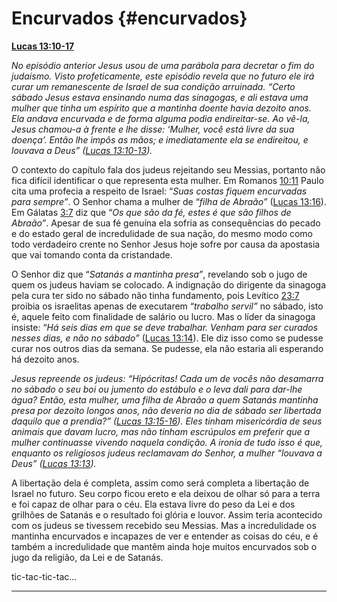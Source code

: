 # Encurvados {#encurvados}

[**Lucas 13:10-17**](http://bibliaonline.com.br/acf/lc/13/10-17)

_No episódio anterior Jesus usou de uma parábola para decretar o fim do judaísmo. Visto profeticamente, este episódio revela que no futuro ele irá curar um remanescente de Israel de sua condição arruinada. “Certo sábado Jesus estava ensinando numa das sinagogas, e ali estava uma mulher que tinha um espírito que a mantinha doente havia dezoito anos. Ela andava encurvada e de forma alguma podia endireitar-se. Ao vê-la, Jesus chamou-a à frente e lhe disse: ‘Mulher, você está livre da sua doença’. Então lhe impôs as mãos; e imediatamente ela se endireitou, e louvava a Deus” (_[_Lucas 13:10-13_](http://bibliaonline.com.br/acf/lc/13/10-13)_)._

O contexto do capítulo fala dos judeus rejeitando seu Messias, portanto não fica difícil identificar o que representa esta mulher. Em Romanos [10:11](http://bibliaonline.com.br/acf/rm/10/11) Paulo cita uma profecia a respeito de Israel: “_Suas costas fiquem encurvadas para sempre”_. O Senhor chama a mulher de “_filha de Abraão”_ ([Lucas 13:16](http://bibliaonline.com.br/acf/lc/13/16)). Em Gálatas [3:7](http://bibliaonline.com.br/acf/gl/3/7) diz que “_Os que são da fé, estes é que são filhos de Abraão”_. Apesar de sua fé genuína ela sofria as consequências do pecado e do estado geral de incredulidade de sua nação, do mesmo modo como todo verdadeiro crente no Senhor Jesus hoje sofre por causa da apostasia que vai tomando conta da cristandade.

O Senhor diz que “_Satanás a mantinha presa”_, revelando sob o jugo de quem os judeus haviam se colocado. A indignação do dirigente da sinagoga pela cura ter sido no sábado não tinha fundamento, pois Levítico [23:7](http://bibliaonline.com.br/acf/lv/23/7) proibia os israelitas apenas de executarem “_trabalho servil”_ no sábado, isto é, aquele feito com finalidade de salário ou lucro. Mas o líder da sinagoga insiste: “_Há seis dias em que se deve trabalhar. Venham para ser curados nesses dias, e não no sábado”_ ([Lucas 13:14](http://bibliaonline.com.br/acf/lc/13/14)). Ele diz isso como se pudesse curar nos outros dias da semana. Se pudesse, ela não estaria ali esperando há dezoito anos.

_Jesus repreende os judeus: “Hipócritas! Cada um de vocês não desamarra no sábado o seu boi ou jumento do estábulo e o leva dali para dar-lhe água? Então, esta mulher, uma filha de Abraão a quem Satanás mantinha presa por dezoito longos anos, não deveria no dia de sábado ser libertada daquilo que a prendia?” (_[_Lucas 13:15-16_](http://bibliaonline.com.br/acf/lc/13/15-16)_). Eles tinham misericórdia de seus animais que davam lucro, mas não tinham escrúpulos em preferir que a mulher continuasse vivendo naquela condição. A ironia de tudo isso é que, enquanto os religiosos judeus reclamavam do Senhor, a mulher “louvava a Deus” (_[_Lucas 13:13_](http://bibliaonline.com.br/acf/lc/13/13)_)._

A libertação dela é completa, assim como será completa a libertação de Israel no futuro. Seu corpo ficou ereto e ela deixou de olhar só para a terra e foi capaz de olhar para o céu. Ela estava livre do peso da Lei e dos grilhões de Satanás e o resultado foi glória e louvor. Assim teria acontecido com os judeus se tivessem recebido seu Messias. Mas a incredulidade os mantinha encurvados e incapazes de ver e entender as coisas do céu, e é também a incredulidade que mantêm ainda hoje muitos encurvados sob o jugo da religião, da Lei e de Satanás.

tic-tac-tic-tac...

*****